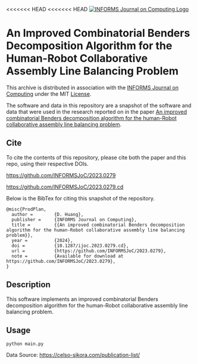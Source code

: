 <<<<<<< HEAD
<<<<<<< HEAD
[![INFORMS Journal on Computing Logo](https://INFORMSJoC.github.io/logos/INFORMS_Journal_on_Computing_Header.jpg)](https://pubsonline.informs.org/journal/ijoc)

# An Improved Combinatorial Benders Decomposition Algorithm for the Human-Robot Collaborative Assembly Line Balancing Problem

This archive is distributed in association with the [INFORMS Journal on Computing](https://pubsonline.informs.org/journal/ijoc)
under the MIT [License](LICENSE).

The software and data in this repository are a snapshot of the software and data that were used in the research reported on in the paper
[An improved combinatorial Benders decomposition algorithm for the human-Robot collaborative assembly line balancing problem](https://github.com/INFORMSJoC/2023.0279).

## Cite

To cite the contents of this repository, please cite both the paper and this repo, using their respective DOIs.

https://github.com/INFORMSJoC/2023.0279

https://github.com/INFORMSJoC/2023.0279.cd

Below is the BibTex for citing this snapshot of the repository.

```
@misc{ProdPlan,
  author =        {D. Huang},
  publisher =     {INFORMS Journal on Computing},
  title =         {{An improved combinatorial Benders decomposition algorithm for the human-Robot collaborative assembly line balancing problem}},
  year =          {2024},
  doi =           {10.1287/ijoc.2023.0279.cd},
  url =           {https://github.com/INFORMSJoC/2023.0279},
  note =          {Available for download at https://github.com/INFORMSJoC/2023.0279},
}  
```

## Description

This software implements an improved combinatorial Benders decomposition algorithm for the human-Robot collaborative assembly line balancing problem.

## Usage

```python main.py```

Data Source: https://celso-sikora.com/publication-list/
